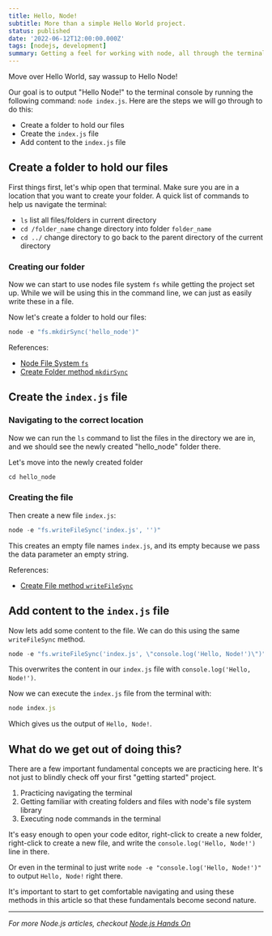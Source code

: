 ```yaml
---
title: Hello, Node!
subtitle: More than a simple Hello World project.
status: published
date: '2022-06-12T12:00:00.000Z'
tags: [nodejs, development]
summary: Getting a feel for working with node, all through the terminal! Creating folders, files, writing code to the files, navigating the terminal, and executing node commands!
---
```


Move over Hello World, say wassup to Hello Node!

Our goal is to output "Hello Node!" to the terminal console by running the following command: `node index.js`. Here are the steps we will go through to do this:
- Create a folder to hold our files
- Create the `index.js` file
- Add content to the `index.js` file

## Create a folder to hold our files
First things first, let's whip open that terminal. Make sure you are in a location that you want to create your folder. A quick list of commands to help us navigate the terminal:
- `ls` list all files/folders in current directory
- `cd /folder_name` change directory into folder `folder_name`
- `cd ../` change directory to go back to the parent directory of the current directory

### Creating our folder
Now we can start to use nodes file system `fs` while getting the project set up. While we will be using this in the command line, we can just as easily write these in a file.

Now let's create a folder to hold our files:
```javascript
node -e "fs.mkdirSync('hello_node')"
```

References:
- [Node File System `fs`](https://nodejs.org/docs/latest-v15.x/api/fs.html)
- [Create Folder method `mkdirSync`](https://nodejs.org/docs/latest-v15.x/api/fs.html#fs_fs_mkdirsync_path_options)

## Create the `index.js` file
### Navigating to the correct location
Now we can run the `ls` command to list the files in the directory we are in, and we should see the newly created "hello_node" folder there.

Let's move into the newly created folder
```javascript
cd hello_node
```

### Creating the file
Then create a new file `index.js`:
```javascript
node -e "fs.writeFileSync('index.js', '')" 
```
This creates an empty file names `index.js`, and its empty because we pass the data parameter an empty string.

References:
- [Create File method `writeFileSync`](https://nodejs.org/docs/latest-v15.x/api/fs.html#fs_fs_writefilesync_file_data_options)

## Add content to the `index.js` file
Now lets add some content to the file. We can do this using the same `writeFileSync` method.
```javascript
node -e "fs.writeFileSync('index.js', \"console.log('Hello, Node!')\")"
```
This overwrites the content in our `index.js` file with `console.log('Hello, Node!')`.

Now we can execute the `index.js` file from the terminal with:
```javascript
node index.js
```
Which gives us the output of `Hello, Node!`. 

## What do we get out of doing this?
There are a few important fundamental concepts we are practicing here. It's not just to blindly check off your first "getting started" project.
1. Practicing navigating the terminal
2. Getting familiar with creating folders and files with node's file system library
3. Executing node commands in the terminal

It's easy enough to open your code editor, right-click to create a new folder, right-click to create a new file, and write the `console.log('Hello, Node!')` line in there. 

Or even in the terminal to just write `node -e "console.log('Hello, Node!')"` to output `Hello, Node!` right there.

It's important to start to get comfortable navigating and using these methods in this article so that these fundamentals become second nature.

___

*For more Node.js articles, checkout [Node.js Hands On](/posts/node-js-hands-on)*